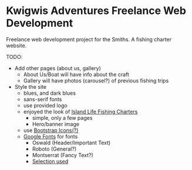 # Kwigwis Adventures Freelance Web Development
Freelance web development project for the Smiths. A fishing charter website.

TODO:
- Add other pages (about us, gallery)
    - About Us/Boat will have info about the craft
    - Gallery will have photos (carousel?) of previous fishing trips
- Style the site
    - blues, and dark blues
    - sans-serif fonts
    - use provided logo
    - enjoyed the look of [Island Life Fishing Charters](https://islandlifefishingcharters.com/)
        - simple, only a few pages
        - Hero/banner image
    - use [Bootstrap Icons(?)](https://icons.getbootstrap.com/)
    - [Google Fonts](https://fonts.google.com/) for fonts
        - Oswald (Header/Important Text)
        - Roboto (General?)
        - Montserrat (Fancy Text?)
        - [Selection used](https://fonts.google.com/share?selection.family=Montserrat:ital,wght@0,100..900;1,100..900|Oswald:wght@200..700|Roboto:ital,wght@0,100..900;1,100..900)